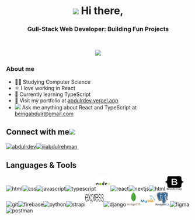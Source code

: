 <h1 align="center">
    <img src="https://media.giphy.com/media/hvRJCLFzcasrR4ia7z/giphy.gif" width="32">
    Hi there,
</h1>
<h3 align="center">
    Gull-Stack Web Developer: Building Fun Projects
</h3>
<br />
<p align="center"> 
    <a href="https://github.com/abdulrehmandev/abdulrehmandev/pulse" alt="Activity"><img src="https://img.shields.io/github/commit-activity/m/abdulrehmandev/abdulrehmandev" /></a>
</p>

### About me

- 👨‍🎓 Studying Computer Science
- ⚛ I love working in React
- 🎯 Currently learning TypeScript
- 🌟 Visit my portfolio at [abdulrdev.vercel.app](https://abdulrdev.vercel.app/)
- <img src="https://github.com/SP-XD/SP-XD/blob/main/images/message.gif?raw=true" width="20"/> Ask me anything about React and TypeScript at [beingabdulr@gmail.com](mailto:beingabdulr@gmail.com)

## Connect with me<a href="https://gifyu.com/image/Zy2f"><img src="https://github.com/milaan9/milaan9/blob/main/Handshake.gif" width="50">

<p><a href="https://linkedin.com/in/abdulrdev" target="blank"><img align="center" src="https://raw.githubusercontent.com/rahuldkjain/github-profile-readme-generator/master/src/images/icons/Social/linked-in-alt.svg" alt="abdulrdev" height="24" width="36" /></a><a href="https://twitter.com/iiiabdulrehman" target="blank"><img align="center" src="https://raw.githubusercontent.com/rahuldkjain/github-profile-readme-generator/master/src/images/icons/Social/twitter.svg" alt="iiiabdulrehman" height="28" width="36" /></a></p>


## Languages & Tools
<div><img height="40" width="50" alt="html" src="https://raw.githubusercontent.com/rahuldkjain/github-profile-readme-generator/master/src/images/icons/FrontendDevelopment/html.svg"><img height="40" width="50" alt="css" src="https://raw.githubusercontent.com/rahuldkjain/github-profile-readme-generator/master/src/images/icons/FrontendDevelopment/css.svg"><img height="40" width="50" alt="javascript" src="https://raw.githubusercontent.com/rahuldkjain/github-profile-readme-generator/master/src/images/icons/ProgrammingLanguages/javascript.svg"><img height="40" width="50" alt="typescript" src="https://raw.githubusercontent.com/rahuldkjain/github-profile-readme-generator/master/src/images/icons/ProgrammingLanguages/typescript.svg"><img src="https://raw.githubusercontent.com/devicons/devicon/master/icons/nodejs/nodejs-original-wordmark.svg" alt="nodejs" width="40" height="40"/><img height="40" width="50" alt="react" src="https://raw.githubusercontent.com/rahuldkjain/github-profile-readme-generator/master/src/images/icons/FrontendDevelopment/reactjs.svg"><img src="https://cdn.worldvectorlogo.com/logos/nextjs-2.svg" alt="nextjs" width="40" height="40"/><img height="40" width="50" alt="html" src="https://raw.githubusercontent.com/rahuldkjain/github-profile-readme-generator/master/src/images/icons/FrontendDevelopment/tailwind.svg"><img src="https://raw.githubusercontent.com/devicons/devicon/master/icons/bootstrap/bootstrap-plain-wordmark.svg" alt="bootstrap" height="40" width="50"/><img src="https://www.vectorlogo.zone/logos/git-scm/git-scm-icon.svg" alt="git" height="40" width="50"/><img src="https://github.com/rahuldkjain/github-profile-readme-generator/blob/master/src/images/icons/BaaS/firebase.svg" width="50" height="40" alt="firebase" /><img height="40" width="50" alt="python" src="https://raw.githubusercontent.com/rahuldkjain/github-profile-readme-generator/master/src/images/icons/ProgrammingLanguages/python.svg"><img src="https://assets.super.so/e7c0f16c-8bd3-4c76-8075-4c86f986e1b2/images/32f3a89c-99c4-466f-8536-dd75f65fa320/Strapi-Monogram.png" alt="strapi" width="40" height="40" /><img height="40" width="50" alt="express" src="https://raw.githubusercontent.com/rahuldkjain/github-profile-readme-generator/master/src/images/icons/BackendDevelopment/express.svg"><img height="40" width="35" alt="django" src="https://static-00.iconduck.com/assets.00/django-icon-1606x2048-lwmw1z73.png"><img src="https://raw.githubusercontent.com/devicons/devicon/master/icons/mongodb/mongodb-original-wordmark.svg" alt="mongodb" width="40" height="40"/><img src="https://raw.githubusercontent.com/devicons/devicon/master/icons/mysql/mysql-original-wordmark.svg" alt="mysql" width="40" height="40"/><img src="https://raw.githubusercontent.com/devicons/devicon/master/icons/postgresql/postgresql-original-wordmark.svg" alt="postgresql" width="40" height="40"/><img src="https://www.vectorlogo.zone/logos/figma/figma-icon.svg" alt="figma" height="40" width="50"/><img src="https://www.vectorlogo.zone/logos/getpostman/getpostman-icon.svg" alt="postman" width="40" height="40"/></div>
